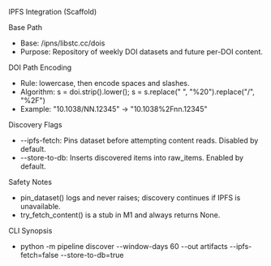 IPFS Integration (Scaffold)

Base Path
- Base: /ipns/libstc.cc/dois
- Purpose: Repository of weekly DOI datasets and future per-DOI content.

DOI Path Encoding
- Rule: lowercase, then encode spaces and slashes.
- Algorithm: s = doi.strip().lower(); s = s.replace(" ", "%20").replace("/", "%2F")
- Example: "10.1038/NN.12345" -> "10.1038%2Fnn.12345"

Discovery Flags
- --ipfs-fetch: Pins dataset before attempting content reads. Disabled by default.
- --store-to-db: Inserts discovered items into raw_items. Enabled by default.

Safety Notes
- pin_dataset() logs and never raises; discovery continues if IPFS is unavailable.
- try_fetch_content() is a stub in M1 and always returns None.

CLI Synopsis
- python -m pipeline discover --window-days 60 --out artifacts --ipfs-fetch=false --store-to-db=true

